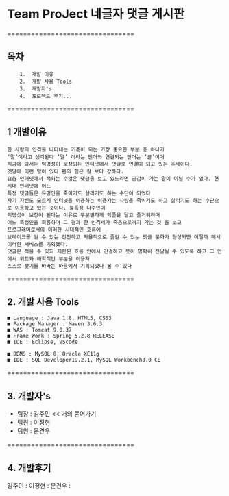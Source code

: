 # Team ProJect 네글자 댓글 게시판
================================

## 목차 ##
```
    1.  개발 이유
    2.  개발 사용 Tools
    3.  개발자's
    4.  프로젝트 후기...
```
================================
## 1 개발이유
```
한 사람의 인격을 나타내는 기준이 되는 가장 중요한 부분 중 하나가
‘말’이라고 생각된다 ‘말’ 이라는 단어와 연결되는 단어는 ‘글’이며
지금에 와서는 익명성이 보장되는 인터넷에서 댓글로 연결이 되고 있는 추세이다.
옛말에 이런 말이 있다 펜의 힘은 칼 보다 강하다.
요즘 인터넷에서 적히는 수많은 댓글을 보고 있노라면 공감이 가는 말이 아닐 수가 없다. 현시대 인터넷에 어느 
특정 댓글들은 유명인을 죽이기도 살리기도 하는 수단이 되었다
자기 자신도 모르게 인터넷을 이용하는 이용자는 사람을 죽이기도 하고 살리기도 하는 수단으로 이용하고 있는 것이다. 불특정 다수인이 
익명성이 보장이 된다는 이유로 무분별하게 악플을 달고 즐거워하며 
어느 특정인을 희롱하며 그 결과 한 인격체가 죽음으로까지 가는 것 을 보고 
프로그래머로서의 이러한 시대적인 흐름에 
브레이크를 걸 수 있는 건전하고 자율적으로 즐길 수 있는 댓글 문화가 형성되면 어떨까 해서 이러한 서비스를 기획했다. 
댓글은 적을 수 있되 제한된 흐름 안에서 간결하고 뜻이 명확히 전달될 수 있도록 하고 그 안에서 위트와 해학적인 부분을 이용자 
스스로 찾기를 바라는 마음에서 기획되었다 볼 수 있다
```

================================
## 2. 개발 사용 Tools
```
■ Language : Java 1.8, HTML5, CSS3
■ Package Manager : Maven 3.6.3
■ WAS : Tomcat 9.0.37
■ Frame Work : Spring 5.2.8 RELEASE
■ IDE : Eclipse, VScode

■ DBMS : MySQL 8, Oracle XE11g
■ IDE : SQL Developer19.2.1, MySQL Workbench8.0 CE
```

================================
## 3.  개발자's

- 팀장 : 김주민 << 거의 묻어가기
- 팀원 : 이정현 
- 팀원 : 문견우


================================
## 4. 개발후기
김주민 : 
이정현 :
문견우 : 
